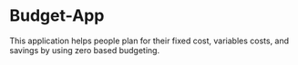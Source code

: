 # Budget-App
  This application helps people plan for their fixed cost, variables costs, and savings by using zero based budgeting.
  
